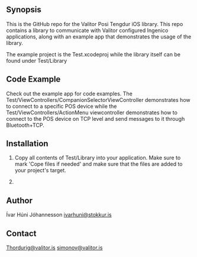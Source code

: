 ## Synopsis

This is the GitHub repo for the Valitor Posi Tengdur iOS library. This repo contains a library to communicate with Valitor configured Ingenico applications, along with an example app that demonstrates the usage of the library.

The example project is the Test.xcodeproj while the library itself can be found under Test/Library

## Code Example

Check out the example app for code examples. The Test/ViewControllers/CompanionSelectorViewController demonstrates how to connect to a specific POS device while the 
Test/ViewControllers/ActionMenu viewcontroller demonstrates how to connect to the POS device on TCP level and send messages to it through Bluetooth+TCP.

## Installation

1. Copy all contents of Test/Library into your application. Make sure to mark 'Cope files if needed' and make sure that the files are added to your project's target.

2. 

## Author

Ívar Húni Jóhannesson
ivarhuni@stokkur.is

## Contact

Thordurig@valitor.is
simonov@valitor.is
